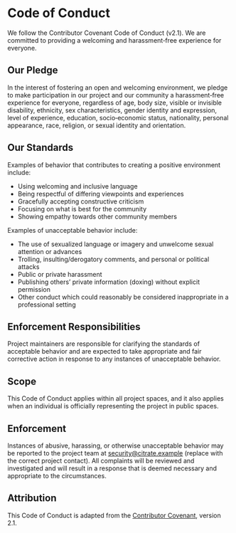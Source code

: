 # Code of Conduct

We follow the Contributor Covenant Code of Conduct (v2.1). We are committed to providing a welcoming and harassment‑free experience for everyone.

## Our Pledge
In the interest of fostering an open and welcoming environment, we pledge to make participation in our project and our community a harassment‑free experience for everyone, regardless of age, body size, visible or invisible disability, ethnicity, sex characteristics, gender identity and expression, level of experience, education, socio‑economic status, nationality, personal appearance, race, religion, or sexual identity and orientation.

## Our Standards
Examples of behavior that contributes to creating a positive environment include:
- Using welcoming and inclusive language
- Being respectful of differing viewpoints and experiences
- Gracefully accepting constructive criticism
- Focusing on what is best for the community
- Showing empathy towards other community members

Examples of unacceptable behavior include:
- The use of sexualized language or imagery and unwelcome sexual attention or advances
- Trolling, insulting/derogatory comments, and personal or political attacks
- Public or private harassment
- Publishing others’ private information (doxing) without explicit permission
- Other conduct which could reasonably be considered inappropriate in a professional setting

## Enforcement Responsibilities
Project maintainers are responsible for clarifying the standards of acceptable behavior and are expected to take appropriate and fair corrective action in response to any instances of unacceptable behavior.

## Scope
This Code of Conduct applies within all project spaces, and it also applies when an individual is officially representing the project in public spaces.

## Enforcement
Instances of abusive, harassing, or otherwise unacceptable behavior may be reported to the project team at security@citrate.example (replace with the correct project contact). All complaints will be reviewed and investigated and will result in a response that is deemed necessary and appropriate to the circumstances.

## Attribution
This Code of Conduct is adapted from the [Contributor Covenant](https://www.contributor-covenant.org), version 2.1.

